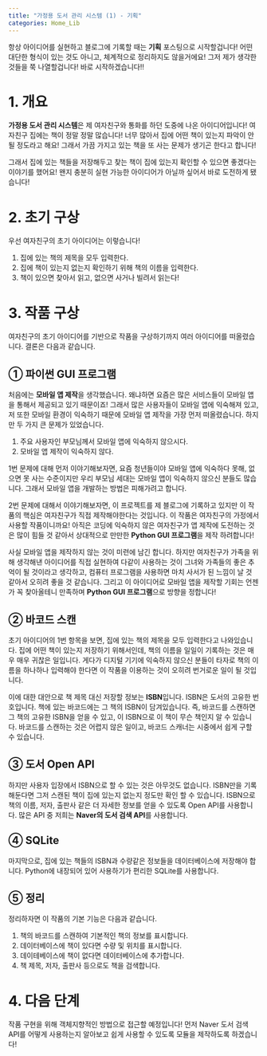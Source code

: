 ```yaml
---
title: "가정용 도서 관리 시스템 (1) - 기획"
categories: Home_Lib
---
```


항상 아이디어를 실현하고 블로그에 기록할 때는 **기획** 포스팅으로 시작할겁니다! 어떤 대단한 형식이 있는 것도 아니고, 체계적으로 정리하지도 않을거에요! 그저 제가 생각한 것들을 쭉 나열할겁니다! 바로 시작하겠습니다!!

# 1. 개요

**가정용 도서 관리 시스템**은 제 여자친구와 통화를 하던 도중에 나온 아이디어입니다! 여자친구 집에는 책이 정말 정말 많습니다! 너무 많아서 집에 어떤 책이 있는지 파악이 안될 정도라고 해요! 그래서 가끔 가지고 있는 책을 또 사는 문제가 생기곤 한다고 합니다!

그래서 집에 있는 책들을 저장해두고 찾는 책이 집에 있는지 확인할 수 있으면 좋겠다는 이야기를 했어요! 왠지 충분히 실현 가능한 아이디어가 아닐까 싶어서 바로 도전하게 됐습니다!

# 2. 초기 구상

우선 여자친구의 초기 아이디어는 이렇습니다!

1. 집에 있는 책의 제목을 모두 입력한다.
2. 집에 책이 있는지 없는지 확인하기 위해 책의 이름을 입력한다.
3. 책이 있으면 찾아서 읽고, 없으면 사거나 빌려서 읽는다!

# 3. 작품 구상

여자친구의 초기 아이디어를 기반으로 작품을 구상하기까지 여러 아이디어를 떠올렸습니다. 결론은 다음과 같습니다.

## ① 파이썬 GUI 프로그램

처음에는 **모바일 앱 제작**을 생각했습니다. 왜냐하면 요즘은 많은 서비스들이 모바일 앱을 통해서 제공되고 있기 때문이죠! 그래서 많은 사용자들이 모바일 앱에 익숙해져 있고, 저 또한 모바일 환경이 익숙하기 때문에 모바일 앱 제작을 가장 먼저 떠올렸습니다. 하지만 두 가지 큰 문제가 있었습니다.


1. 주요 사용자인 부모님께서 모바일 앱에 익숙하지 않으시다.
2. 모바일 앱 제작이 익숙하지 않다.

1번 문제에 대해 먼저 이야기해보자면, 요즘 청년들이야 모바일 앱에 익숙하다 못해, 없으면 못 사는 수준이지만 우리 부모님 세대는 모바일 앱이 익숙하지 않으신 분들도 많습니다. 그래서 모바일 앱을 개발하는 방법은 피해가려고 합니다.

2번 문제에 대해서 이야기해보자면, 이 프로젝트를 제 블로그에 기록하고 있지만 이 작품의 핵심은 여자친구가 직접 제작해야한다는 것입니다. 이 작품은 여자친구의 가정에서 사용할 작품이니까요! 아직은 코딩에 익숙하지 않은 여자친구가 앱 제작에 도전하는 것은 많이 힘들 것 같아서 상대적으로 만만한 **Python GUI 프로그램**을 제작 하려합니다!

사실 모바일 앱을 제작하지 않는 것이 미련에 남긴 합니다. 하지만 여자친구가 가족을 위해 생각해낸 아이디어를 직접 실현하여 다같이 사용하는 것이 그녀와 가족들의 좋은 추억이 될 것이라고 생각하고, 컴퓨터 프로그램을 사용하면 마치 사서가 된 느낌이 날 것 같아서 오히려 좋을 것 같습니다. 그리고 이 아이디어로 모바일 앱을 제작할 기회는 언젠가 꼭 찾아올테니 만족하며 **Python GUI 프로그램**으로 방향을 정합니다!

## ② 바코드 스캔

초기 아이디어의 1번 항목을 보면, 집에 있는 책의 제목을 모두 입력한다고 나와있습니다. 집에 어떤 책이 있는지 저장하기 위해서인데, 책의 이름을 일일이 기록하는 것은 매우 매우 귀찮은 일입니다. 게다가 디지털 기기에 익숙하지 않으신 분들이 타자로 책의 이름을 하나하나 입력해야 한다면 이 작품을 이용하는 것이 오히려 번거로운 일이 될 것입니다.

이에 대한 대안으로 책 제목 대신 저장할 정보는 **ISBN**입니다. ISBN은 도서의 고유한 번호입니다. 책에 있는 바코드에는 그 책의 ISBN이 담겨있습니다. 즉, 바코드를 스캔하면 그 책의 고유한 ISBN을 얻을 수 있고, 이 ISBN으로 이 책이 무슨 책인지 알 수 있습니다. 바코드를 스캔하는 것은 어렵지 않은 일이고, 바코드 스캐너는 시중에서 쉽게 구할 수 있습니다.

## ③ 도서 Open API

하지만 사용자 입장에서 ISBN으로 할 수 있는 것은 아무것도 없습니다. ISBN만을 기록해둔다면 그저 스캔된 책이 집에 있는지 없는지 정도만 확인 할 수 있습니다. ISBN으로 책의 이름, 저자, 출판사 같은 더 자세한 정보를 얻을 수 있도록 Open API를 사용합니다. 많은 API 중 저희는 **Naver의 도서 검색 API**를 사용합니다.

## ④ SQLite

마지막으로, 집에 있는 책들의 ISBN과 수량같은 정보들을 데이터베이스에 저장해야 합니다. Python에 내장되어 있어 사용하기가 편리한 SQLite를 사용합니다.

## ⑤ 정리

정리하자면 이 작품의 기본 기능은 다음과 같습니다.

1. 책의 바코드를 스캔하여 기본적인 책의 정보를 표시합니다.
2. 데이터베이스에 책이 있다면 수량 및 위치를 표시합니다.
3. 데이테베이스에 책이 없다면 데이터베이스에 추가합니다.
4. 책 제목, 저자, 출판사 등으로도 책을 검색합니다.

# 4. 다음 단계

작품 구현을 위해 객체지향적인 방법으로 접근할 예정입니다! 먼저 Naver 도서 검색 API를 어떻게 사용하는지 알아보고 쉽게 사용할 수 있도록 모듈을 제작하도록 하겠습니다!
